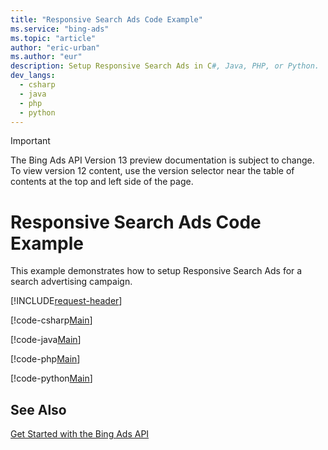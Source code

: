 ```yaml
---
title: "Responsive Search Ads Code Example"
ms.service: "bing-ads"
ms.topic: "article"
author: "eric-urban"
ms.author: "eur"
description: Setup Responsive Search Ads in C#, Java, PHP, or Python.
dev_langs:
  - csharp
  - java
  - php
  - python
---
```

> [!IMPORTANT]
> The Bing Ads API Version 13 preview documentation is subject to change. To view version 12 content, use the version selector near the table of contents at the top and left side of the page.

# Responsive Search Ads Code Example
This example demonstrates how to setup Responsive Search Ads for a search advertising campaign.

[!INCLUDE[request-header](./includes/code-tips.md)]

[!code-csharp[Main](../../../BingAds-dotNet-SDK/examples/BingAdsExamples/BingAdsExamplesLibrary/v13/ResponsiveSearchAds.cs)]

[!code-java[Main](../../../BingAds-Java-SDK/examples/BingAdsDesktopApp/src/main/java/com/microsoft/bingads/examples/v13/ResponsiveSearchAds.java)]

[!code-php[Main](../../../BingAds-PHP-SDK/samples/V13/ResponsiveSearchAds.php)]

[!code-python[Main](../../../BingAds-Python-SDK/examples/v13/responsive_search_ads.py)]

## See Also
[Get Started with the Bing Ads API](get-started.md)  
